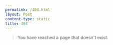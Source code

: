 ```yaml
---
permalink: /404.html
layout: Post
content-type: static
title: 404
---
```


> You have reached a page that doesn't exist.